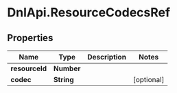 # DnlApi.ResourceCodecsRef

## Properties
Name | Type | Description | Notes
------------ | ------------- | ------------- | -------------
**resourceId** | **Number** |  | 
**codec** | **String** |  | [optional] 


